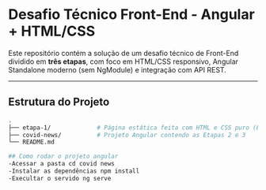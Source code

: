 #  Desafio Técnico Front-End - Angular + HTML/CSS

Este repositório contém a solução de um desafio técnico de Front-End dividido em **três etapas**, com foco em HTML/CSS responsivo, Angular Standalone moderno (sem NgModule) e integração com API REST.

---

## Estrutura do Projeto

```bash
.
├── etapa-1/             # Página estática feita com HTML e CSS puro (Etapa 1)
├── covid-news/          # Projeto Angular contendo as Etapas 2 e 3
└── README.md

## Como rodar o projeto angular
-Acessar a pasta cd covid news
-Instalar as dependências npm install
-Execultar o servido ng serve
